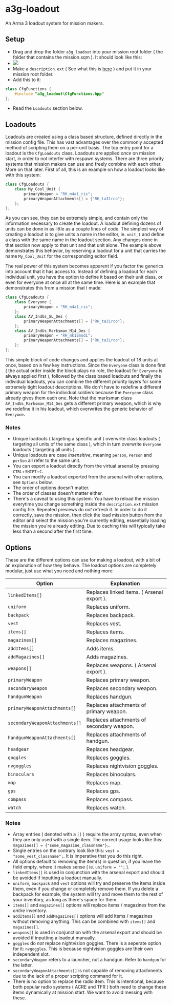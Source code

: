 a3g-loadout
===========
An Arma 3 loadout system for mission makers.

Setup
-----
- Drag and drop the folder `a3g_loadout` into your mission root folder ( the folder that contains the mission.sqm ). It should look like this:
- ![](http://puu.sh/cQMZ8/16464b6ef1.png)
- Make a `description.ext` ( See what this is [here](https://community.bistudio.com/wiki/Description.ext) ) and put it in your mission root folder.
- Add this to it:
``` c++ 
class CfgFunctions { 
	#include "a3g_loadout\CfgFunctions.hpp" 
};
```
- Read the `Loadouts` section below.

Loadouts
--------
Loadouts are created using a class based structure, defined directly in the mission config file. This has vast advantages over the commonly accepted method of scripting them on a per-unit basis.
The top entry point for a loadout is the `CfgLoadouts` class. Loadouts are applied _once_ on mission start, in order to not interfer with respawn systems. There are three priority systems that 
mission makers can use and freely combine with each other. More on that later. First of all, this is an example on how a loadout looks like with this system:
``` c++
class CfgLoadouts {
	class My_Cool_Unit {
		primaryWeapon = "RH_m4a1_ris";
		primaryWeaponAttachments[] = {"RH_ta31rco"};
	};
};
```
As you can see, they can be extremely simple, and contain only the information necessary to create the loadout. A loadout defining dozens of units can be done in as little 
as a couple lines of code. The simplest way of creating a loadout is to give units a name in the editor, ie. `unit_1` and define a class with the same name in the loadout 
section. Any changes done in that section now apply to that unit and that unit alone. The example above demonstrates this behavior, by reserving a loadout for a unit that 
carries the name `My_Cool_Unit` for the corresponding editor field.

The real power of this system becomes apparent if you factor the generics into account that it has access to. Instead of defining a loadout for each individual unit, you 
have the option to define it based on their unit class, or even for everyone at once all at the same time. Here is an example that demonstrates this from a mission that I 
made:
``` c++
class CfgLoadouts {
	class Everyone {
		primaryWeapon = "RH_m4a1_ris";
	};
	class AV_IndUs_SL_Des {
		primaryWeaponAttachments[] = {"RH_ta31rco"};
	};
	class AV_IndUs_Marksman_M14_Des {
		primaryWeapon = "RH_mk12mod1";
		primaryWeaponAttachments[] = {"RH_ta31rco"};
	};
};
```
This simple block of code changes and applies the loadout of 18 units at once, based on a few key instructions. Since the `Everyone` class is done first ( the actual order inside the block plays no role, 
the loadout for `Everyone` is always applied first ), followed by the class based loadouts and finally the individual loadouts, you can combine the different priority layers for some extremely tight 
loadout descriptions. We don't have to redefine a different primary weapon for the individual soldiers because the `Everyone` class already gives them each one. Note that the marksman class `AV_IndUs_Marksman_M14_Des` 
gets a different primary weapon, which is why we redefine it in his loadout, which overwrites the generic behavior of `Everyone`.
### Notes
- Unique loadouts ( targeting a specific unit ) overwrite class loadouts ( targeting all units of the same class ), which in turn overwrite `Everyone` loadouts ( targeting all units ).
- Unique loadouts are case _insensitive_, meaning `person`, `Person` and `perSon` all refer to the same unit.
- You can export a loadout directly from the virtual arsenal by pressing `CTRL`+`SHIFT`+`C`.
- You can modify a loadout exported from the arsenal with other options, see `Options` below.
- The order of options doesn't matter.
- The order of classes doesn't matter either.
- There's a caveat to using this system: You have to reload the mission everytime you change something inside the `description.ext` mission config file. Repeated previews do _not_ refresh it. In order to do it correctly, save the mission, then click the load mission button from the editor and select the mission you're currently editing, essentially loading the mission you're already editing. Due to caching this will typically take less than a second after the first time.

Options
-------
These are the different options can use for making a loadout, with a bit of an explanation of how they behave. 
The loadout options are completely modular, just use what you need and nothing more:

| Option                         | Explanation                                |
| ------------------------------ | ------------------------------------------ |
| `linkedItems[]`                | Replaces linked items. ( Arsenal export ). |
| `uniform`                      | Replaces uniform.                          |
| `backpack`                     | Replaces backpack.                         |
| `vest`                         | Replaces vest.                             |
| `items[]`                      | Replaces items.                            |
| `magazines[]`                  | Replaces magazines.                        |
| `addItems[]`                   | Adds items.                                |
| `addMagazines[]`               | Adds magazines.                            |
| `weapons[]`                    | Replaces weapons. ( Arsenal export ).      |
| `primaryWeapon`                | Replaces primary weapon.                   |
| `secondaryWeapon`              | Replaces secondary weapon.                 |
| `handgunWeapon`                | Replaces handgun.                          |
| `primaryWeaponAttachments[]`   | Replaces attachments of primary weapon.    |
| `secondaryWeaponAttachments[]` | Replaces attachments of secondary weapon.  |
| `handgunWeaponAttachments[]`   | Replaces attachments of handgun.           |
| `headgear`                     | Replaces headgear.                         |
| `goggles`                      | Replaces goggles.                          |
| `nvgoggles`                    | Replaces nightvision goggles.              |
| `binoculars`                   | Replaces binoculars.                       |
| `map`                          | Replaces map.                              |
| `gps`                          | Replaces gps.                              |
| `compass`                      | Replaces compass.                          |
| `watch`                        | Replaces watch.                            |

### Notes
- Array entries ( denoted with a `[]` ) require the array syntax, even when they are only used with a single item. The correct usage looks like this: `magazines[] = {"some_magazine_classname"};`.
- Single entries on the contrary look like this: `vest = "some_vest_classname";`. It is imperative that you do this right.
- All options default to removing the item(s) in question, if you leave the field empty, where it makes sense ( ie. `uniform = "";` ).
- `linkedItems[]` is used in conjunction with the arsenal export and should be avoided if inputting a loadout manually.
- `uniform`, `backpack` and `vest` options will try and preserve the items inside them, even if you change or completely remove them. 
	If you delete a backpack for example, the system will try and move them to the rest of your inventory, as long as there's space for them.
- `items[]` and `magazines[]` options will replace items / magazines from the _entire_ inventory.
- `addItems[]` and `addMagazines[]` options will add items / magazines without removing anything. This can be combined with `items[]` and `magazines[]`.
- `weapons[]` is used in conjunction with the arsenal export and should be avoided if inputting a loadout manually.
- `goggles` do _not_ replace nightvision goggles. There is a seperate option for it: `nvgoggles`. This is because nightvision goggles are their own independent slot.
- `secondaryWeapon` refers to a launcher, not a handgun. Refer to `handgun` for the latter.
- `secondaryWeaponAttachments[]` is not capable of removing attachments due to the lack of a proper scripting command for it.
- There is no option to replace the radio item. This is intentional, because both popular radio systems ( ACRE and TFR ) both need to change these items dynamically at 
	mission start. We want to avoid messing with these.

